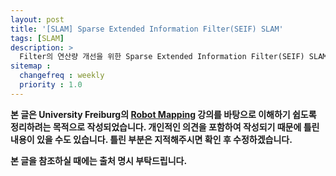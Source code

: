 ```yaml
---
layout: post
title: '[SLAM] Sparse Extended Information Filter(SEIF) SLAM'
tags: [SLAM]
description: >
  Filter의 연산량 개선을 위한 Sparse Extended Information Filter(SEIF) SLAM에 대해서 설명한다.
sitemap :
  changefreq : weekly
  priority : 1.0
---
```


**본 글은 University Freiburg의 [Robot Mapping](http://ais.informatik.uni-freiburg.de/teaching/ws13/mapping/) 강의를 바탕으로 이해하기 쉽도록 정리하려는 목적으로 작성되었습니다. 개인적인 의견을 포함하여 작성되기 때문에 틀린 내용이 있을 수도 있습니다. 틀린 부분은 지적해주시면 확인 후 수정하겠습니다.**









**본 글을 참조하실 때에는 출처 명시 부탁드립니다.**
